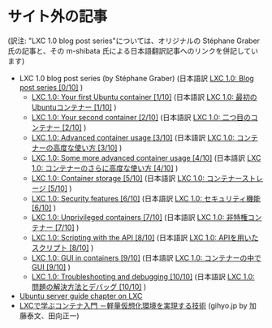 # サイト外の記事 <!-- External articles -->

(訳注: "LXC 1.0 blog post series"については、オリジナルの Stéphane Graber 氏の記事と、その m-shibata 氏による日本語翻訳記事へのリンクを併記しています)

 * LXC 1.0 blog post series (by Stéphane Graber) (日本語訳 [LXC 1.0: Blog post series [0/10]](http://qiita.com/m-shibata/items/ee9b295a2596824da819) )
    * [LXC 1.0: Your first Ubuntu container [1/10]](https://www.stgraber.org/2013/12/20/lxc-1-0-your-first-ubuntu-container)
    (日本語訳 [LXC 1.0: 最初のUbuntuコンテナー [1/10]](http://qiita.com/m-shibata/items/140a22215db40e99a720) )
    * [LXC 1.0: Your second container [2/10]](https://www.stgraber.org/2013/12/21/lxc-1-0-your-second-container)
    (日本語訳 [LXC 1.0: 二つ目のコンテナー [2/10]](http://qiita.com/m-shibata/items/6a42ea6b4e3e89bc1259) )
    * [LXC 1.0: Advanced container usage [3/10]](https://www.stgraber.org/2013/12/21/lxc-1-0-advanced-container-usage)
    (日本語訳 [LXC 1.0: コンテナーの高度な使い方 [3/10]](http://qiita.com/m-shibata/items/0bfef9f8be86b375b428) )
    * [LXC 1.0: Some more advanced container usage [4/10]](https://www.stgraber.org/2013/12/23/lxc-1-0-some-more-advanced-container-usage)
    (日本語訳 [LXC 1.0: コンテナーのさらに高度な使い方 [4/10]](http://qiita.com/m-shibata/items/dd1a46ea6d98bbdf1ee5) )
    * [LXC 1.0: Container storage [5/10]](https://www.stgraber.org/2013/12/27/lxc-1-0-container-storage)
    (日本語訳 [LXC 1.0: コンテナーストレージ [5/10]](http://qiita.com/m-shibata/items/e599d2cba27539baf8ae) )
    * [LXC 1.0: Security features [6/10]](https://www.stgraber.org/2014/01/01/lxc-1-0-security-features)
    (日本語訳 [LXC 1.0: セキュリティ機能 [6/10]](http://qiita.com/m-shibata/items/2735fa498fceb390dc59) )
    * [LXC 1.0: Unprivileged containers [7/10]](https://www.stgraber.org/2014/01/17/lxc-1-0-unprivileged-containers)
    (日本語訳 [LXC 1.0: 非特権コンテナー [7/10]](http://qiita.com/m-shibata/items/698d92d67c7a76612009) )
    * [LXC 1.0: Scripting with the API [8/10]](https://www.stgraber.org/2014/02/05/lxc-1-0-scripting-with-the-api)
    (日本語訳 [LXC 1.0: APIを用いたスクリプト [8/10]](http://qiita.com/m-shibata/items/482966870ddb96baddcc) )
    * [LXC 1.0: GUI in containers [9/10]](https://www.stgraber.org/2014/02/09/lxc-1-0-gui-in-containers)
    (日本語訳 [LXC 1.0: コンテナーの中でGUI [9/10]](http://qiita.com/m-shibata/items/907986ed25f7619dc5eb) )
    * [LXC 1.0: Troubleshooting and debugging [10/10]](https://www.stgraber.org/2014/02/18/lxc-1-0-troubleshooting-and-debugging)
    (日本語訳 [LXC 1.0: 問題の解決方法とデバッグ [10/10]](http://qiita.com/m-shibata/items/ec723b891e59154c5798) )
 * [Ubuntu server guide chapter on LXC](https://ubuntu.com/server/docs/lxc)
 * [LXCで学ぶコンテナ入門 －軽量仮想化環境を実現する技術](http://gihyo.jp/admin/serial/01/linux_containers/) (gihyo.jp by 加藤泰文、田向正一)
